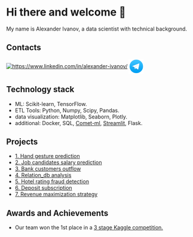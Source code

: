 # Hi there and welcome 👋

My name is Alexander Ivanov, a data scientist with technical background.

## Contacts
<a href="https://www.linkedin.com/in/alexander-ivanov/" target="blank"><img align="center" src="https://raw.githubusercontent.com/rahuldkjain/github-profile-readme-generator/master/src/images/icons/Social/linked-in-alt.svg" alt="https://www.linkedin.com/in/alexander-ivanov/" height="30" width="40" /></a>
<a href="https://t.me/aligivanov" target="blank"><img align="center" src="https://github.com/Alex1iv/Alex1iv/blob/d21c272ca29c6fa87a3814a599b208053b24bff2/telegram_icon.png" alt="https://t.me/aligivanov" height="40" width="40" /></a>
</p>


## Technology stack

* ML: Scikit-learn, TensorFlow. 
* ETL Tools: Python, Numpy, Scipy, Pandas. 
* data visualization: Matplotlib, Seaborn, Plotly.
* additional: Docker, SQL, [Comet-ml](https://www.comet.com/), [Streamlit](https://streamlit.io/), Flask.


## Projects

* [1. Hand gesture prediction](https://github.com/gesture-classification/gesture_classification)
* [2. Job candidates salary prediction](https://github.com/Alex1iv/Applicant_salary_prediction)
* [3. Bank customers outflow](https://github.com/Alex1iv/Bank_customers_outflow)
* [4. Relation_db analysis](https://github.com/Alex1iv/Relation-db)
* [5. Hotel rating fraud detection](https://github.com/Alex1iv/Hotel-rating-prediction)
* [6. Deposit subscription](https://github.com/Alex1iv/Deposit-subscription)
* [7. Revenue maximization strategy](https://github.com/Alex1iv/revenue_maximization_strategy)

## Awards and Achievements

* Our team won the 1st place in a [3 stage Kaggle competition.](https://www.kaggle.com/competitions/motorica-advanced-gesture-classification)